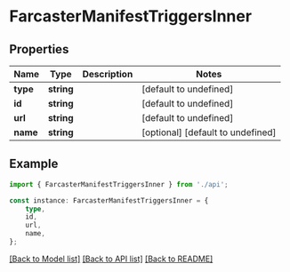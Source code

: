 # FarcasterManifestTriggersInner


## Properties

Name | Type | Description | Notes
------------ | ------------- | ------------- | -------------
**type** | **string** |  | [default to undefined]
**id** | **string** |  | [default to undefined]
**url** | **string** |  | [default to undefined]
**name** | **string** |  | [optional] [default to undefined]

## Example

```typescript
import { FarcasterManifestTriggersInner } from './api';

const instance: FarcasterManifestTriggersInner = {
    type,
    id,
    url,
    name,
};
```

[[Back to Model list]](../README.md#documentation-for-models) [[Back to API list]](../README.md#documentation-for-api-endpoints) [[Back to README]](../README.md)
